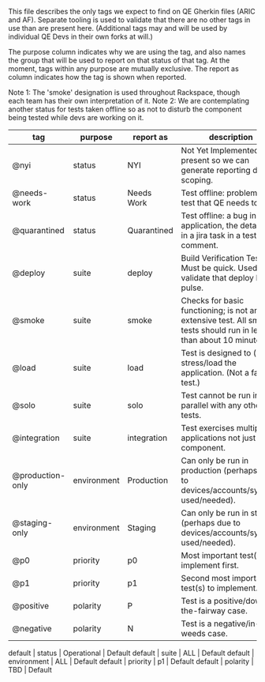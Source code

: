 This file describes the only tags we expect to find on QE Gherkin files (ARIC and AF).
Separate tooling is used to validate that there are no other tags in use than are present here.
(Additional tags may and will be used by individual QE Devs in their own forks at will.)

The purpose column indicates why we are using the tag, and also names the group that will be used to report on that status of that tag.
At the moment, tags within any purpose are mutually exclusive.
The report as column indicates how the tag is shown when reported.

Note 1: The 'smoke' designation is used throughout Rackspace, though each team has their own interpretation of it.
Note 2: We are contemplating another status for tests taken offline so as not to disturb the component being tested while devs are working on it.

tag              | purpose     | report as   | description
---              | ---         | ---         | ---
@nyi             | status      | NYI         | Not Yet Implemented - present so we can generate reporting data on scoping.
@needs-work      | status      | Needs Work  | Test offline: problem with test that QE needs to fix.
@quarantined     | status      | Quarantined | Test offline: a bug in the application, the details are in a jira task in a test comment.
@deploy          | suite       | deploy      | Build Verification Test - Must be quick. Used to validate that deploy has a pulse.
@smoke           | suite       | smoke       | Checks for basic functioning; is not an extensive test. All smoke tests should run in less than about 10 minutes.
@load            | suite       | load        | Test is designed to (help) stress/load the application. (Not a fast test.)
@solo            | suite       | solo        | Test cannot be run in parallel with any other tests.
@integration     | suite       | integration | Test exercises multiple applications not just one component.
@production-only | environment | Production  | Can only be run in production (perhaps due to devices/accounts/systems used/needed).
@staging-only    | environment | Staging     | Can only be run in staging (perhaps due to devices/accounts/systems used/needed).
@p0              | priority    | p0          | Most important test(s) to implement first.
@p1              | priority    | p1          | Second most important test(s) to implement.
@positive        | polarity    | P           | Test is a positive/down-the-fairway case.
@negative        | polarity    | N           | Test is a negative/in-the-weeds case.

default          | status      | Operational | Default
default          | suite       | ALL         | Default
default          | environment | ALL         | Default
default          | priority    | p1          | Default
default          | polarity    | TBD         | Default
